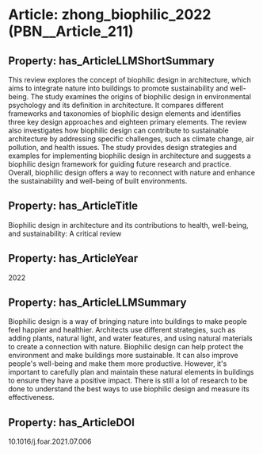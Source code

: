 # Article: __zhong_biophilic_2022__ (PBN__Article_211)

## Property: has_ArticleLLMShortSummary

This review explores the concept of biophilic design in architecture, which aims to integrate nature into buildings to promote sustainability and well-being. The study examines the origins of biophilic design in environmental psychology and its definition in architecture. It compares different frameworks and taxonomies of biophilic design elements and identifies three key design approaches and eighteen primary elements. The review also investigates how biophilic design can contribute to sustainable architecture by addressing specific challenges, such as climate change, air pollution, and health issues. The study provides design strategies and examples for implementing biophilic design in architecture and suggests a biophilic design framework for guiding future research and practice. Overall, biophilic design offers a way to reconnect with nature and enhance the sustainability and well-being of built environments.

## Property: has_ArticleTitle

Biophilic design in architecture and its contributions to health, well-being, and sustainability: A critical review

## Property: has_ArticleYear

2022

## Property: has_ArticleLLMSummary

Biophilic design is a way of bringing nature into buildings to make people feel happier and healthier. Architects use different strategies, such as adding plants, natural light, and water features, and using natural materials to create a connection with nature. Biophilic design can help protect the environment and make buildings more sustainable. It can also improve people's well-being and make them more productive. However, it's important to carefully plan and maintain these natural elements in buildings to ensure they have a positive impact. There is still a lot of research to be done to understand the best ways to use biophilic design and measure its effectiveness.

## Property: has_ArticleDOI

10.1016/j.foar.2021.07.006

